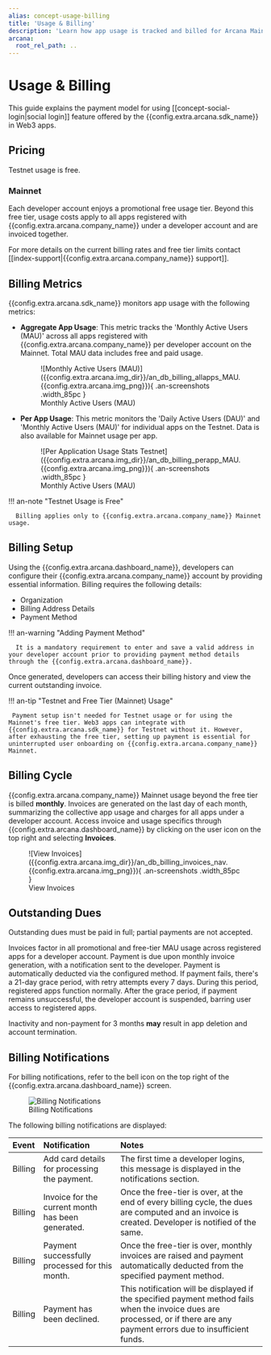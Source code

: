 ```yaml
---
alias: concept-usage-billing
title: 'Usage & Billing'
description: 'Learn how app usage is tracked and billed for Arcana Mainnet, where to find the invoice, what is the billing cycle, how to set up a payment method and more.'
arcana:
  root_rel_path: ..
---
```


# Usage & Billing

This guide explains the payment model for using [[concept-social-login|social login]] feature offered by the {{config.extra.arcana.sdk_name}} in Web3 apps.

## Pricing

Testnet usage is free. 

### Mainnet

Each developer account enjoys a promotional free usage tier. Beyond this free tier, usage costs apply to all apps registered with {{config.extra.arcana.company_name}} under a developer account and are invoiced together. 

<!---Refer to [{{config.extra.arcana.company_name}} Pricing](https://www.arcana.network/pricing) 
--->

For more details on the current billing rates and free tier limits contact [[index-support|{{config.extra.arcana.company_name}} support]].

## Billing Metrics

{{config.extra.arcana.sdk_name}} monitors app usage with the following metrics:

* **Aggregate App Usage**: This metric tracks the 'Monthly Active Users (MAU)' across all apps registered with {{config.extra.arcana.company_name}} per developer account on the Mainnet. Total MAU data includes free and paid usage.

    <figure markdown="span">
      ![Monthly Active Users (MAU)]({{config.extra.arcana.img_dir}}/an_db_billing_allapps_MAU.{{config.extra.arcana.img_png}}){ .an-screenshots .width_85pc }
      <figcaption>Monthly Active Users (MAU)</figcaption>
    </figure>

* **Per App Usage**: This metric monitors the 'Daily Active Users (DAU)' and 'Monthly Active Users (MAU)' for individual apps on the Testnet. Data is also available for Mainnet usage per app.

    <figure markdown="span">
      ![Per Application Usage Stats Testnet]({{config.extra.arcana.img_dir}}/an_db_billing_perapp_MAU.{{config.extra.arcana.img_png}}){ .an-screenshots .width_85pc }
      <figcaption>Monthly Active Users (MAU)</figcaption>
    </figure>

!!! an-note "Testnet Usage is Free"

      Billing applies only to {{config.extra.arcana.company_name}} Mainnet usage.

## Billing Setup

Using the {{config.extra.arcana.dashboard_name}}, developers can configure their {{config.extra.arcana.company_name}} account by providing essential information. Billing requires the following details:

* Organization
* Billing Address Details
* Payment Method

!!! an-warning "Adding Payment Method"

      It is a mandatory requirement to enter and save a valid address in your developer account prior to providing payment method details through the {{config.extra.arcana.dashboard_name}}. 

Once generated, developers can access their billing history and view the current outstanding invoice.

!!! an-tip "Testnet and Free Tier (Mainnet) Usage"

     Payment setup isn't needed for Testnet usage or for using the Mainnet's free tier. Web3 apps can integrate with {{config.extra.arcana.sdk_name}} for Testnet without it. However, after exhausting the free tier, setting up payment is essential for uninterrupted user onboarding on {{config.extra.arcana.company_name}} Mainnet.

## Billing Cycle

{{config.extra.arcana.company_name}} Mainnet usage beyond the free tier is billed **monthly**. Invoices are generated on the last day of each month, summarizing the collective app usage and charges for all apps under a developer account. Access invoice and usage specifics through {{config.extra.arcana.dashboard_name}} by clicking on the user icon on the top right and selecting **Invoices**.

<figure markdown="span">
  ![View Invoices]({{config.extra.arcana.img_dir}}/an_db_billing_invoices_nav.{{config.extra.arcana.img_png}}){ .an-screenshots .width_85pc }
  <figcaption>View Invoices</figcaption>
</figure>

## Outstanding Dues

Outstanding dues must be paid in full; partial payments are not accepted.

Invoices factor in all promotional and free-tier MAU usage across registered apps for a developer account. Payment is due upon monthly invoice generation, with a notification sent to the developer. Payment is automatically deducted via the configured method. If payment fails, there's a 21-day grace period, with retry attempts every 7 days. During this period, registered apps function normally. After the grace period, if payment remains unsuccessful, the developer account is suspended, barring user access to registered apps.

Inactivity and non-payment for 3 months **may** result in app deletion and account termination.

## Billing Notifications

For billing notifications, refer to the bell icon on the top right of the {{config.extra.arcana.dashboard_name}} screen.

<figure markdown="span">
  <img class="an-screenshots-noeffects width_35pc" src="{{config.extra.arcana.img_dir}}/an_db_notifications_list.{{config.extra.arcana.img_png}}" alt="Billing Notifications"/>
   <figcaption>Billing Notifications</figcaption>
    </figure>

The following billing notifications are displayed:

| Event  | Notification | Notes |
| :---  | :--- | :--- |
| Billing | Add card details for processing the payment. | The first time a developer logins, this message is displayed in the notifications section. |
| Billing | Invoice for the current month has been generated. | Once the free-tier is over, at the end of every billing cycle, the dues are computed and an invoice is created. Developer is notified of the same.|
| Billing | Payment successfully processed for this month. | Once the free-tier is over, monthly invoices are raised and payment automatically deducted from the specified payment method. |
| Billing | Payment has been declined.| This notification will be displayed if the specified payment method fails when the invoice dues are processed, or if there are any payment errors due to insufficient funds. |

<!-- 
## Billing Errors and Troubleshooting

TBD
Link the billing errors list here and also link the Troubleshooting guide section on Billing errors.

-->
